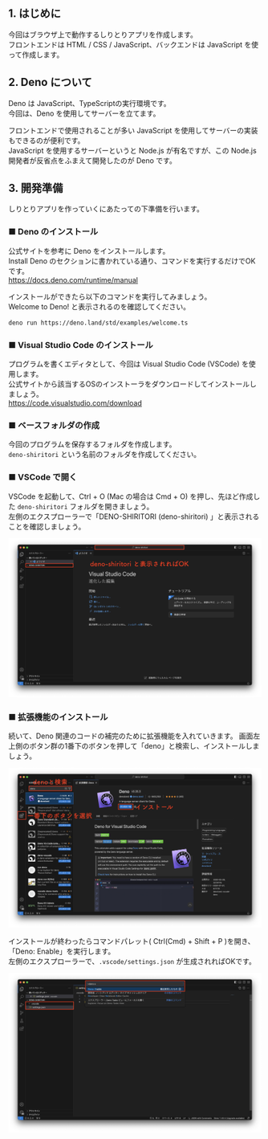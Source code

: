 ## 1. はじめに

今回はブラウザ上で動作するしりとりアプリを作成します。  
フロントエンドは HTML / CSS / JavaScript、バックエンドは JavaScript を使って作成します。

## 2. Deno について

Deno は JavaScript、TypeScriptの実行環境です。  
今回は、Deno を使用してサーバーを立てます。

フロントエンドで使用されることが多い JavaScript を使用してサーバーの実装もできるのが便利です。  
JavaScript を使用するサーバーというと Node.js が有名ですが、この Node.js 開発者が反省点をふまえて開発したのが Deno です。

## 3. 開発準備

しりとりアプリを作っていくにあたっての下準備を行います。

### ■ Deno のインストール

公式サイトを参考に Deno をインストールします。  
Install Deno のセクションに書かれている通り、コマンドを実行するだけでOKです。  
https://docs.deno.com/runtime/manual

インストールができたら以下のコマンドを実行してみましょう。  
Welcome to Deno! と表示されるのを確認してください。  

```bash
deno run https://deno.land/std/examples/welcome.ts
```

### ■ Visual Studio Code のインストール

プログラムを書くエディタとして、今回は Visual Studio Code (VSCode) を使用します。  
公式サイトから該当するOSのインストーラをダウンロードしてインストールしましょう。  
https://code.visualstudio.com/download

### ■ ベースフォルダの作成

今回のプログラムを保存するフォルダを作成します。  
`deno-shiritori` という名前のフォルダを作成してください。

### ■ VSCode で開く

VSCode を起動して、Ctrl + O (Mac の場合は Cmd + O) を押し、先ほど作成した `deno-shiritori` フォルダを開きましょう。  
左側のエクスプローラーで「DENO-SHIRITORI (deno-shiritori) 」と表示されることを確認しましょう。

![open-deno-shiritori](./assets/02_open-deno-shiritori.png)

### ■ 拡張機能のインストール

続いて、Deno 関連のコードの補完のために拡張機能を入れていきます。
画面左上側のボタン群の1番下のボタンを押して「deno」と検索し、インストールしましょう。

![deno-extension](assets/03_deno-extension.png)

インストールが終わったらコマンドパレット( Ctrl(Cmd) + Shift + P )を開き、「Deno: Enable」を実行します。  
左側のエクスプローラーで、`.vscode/settings.json` が生成されればOKです。

![deno-enable](assets/04_deno-enable.png)